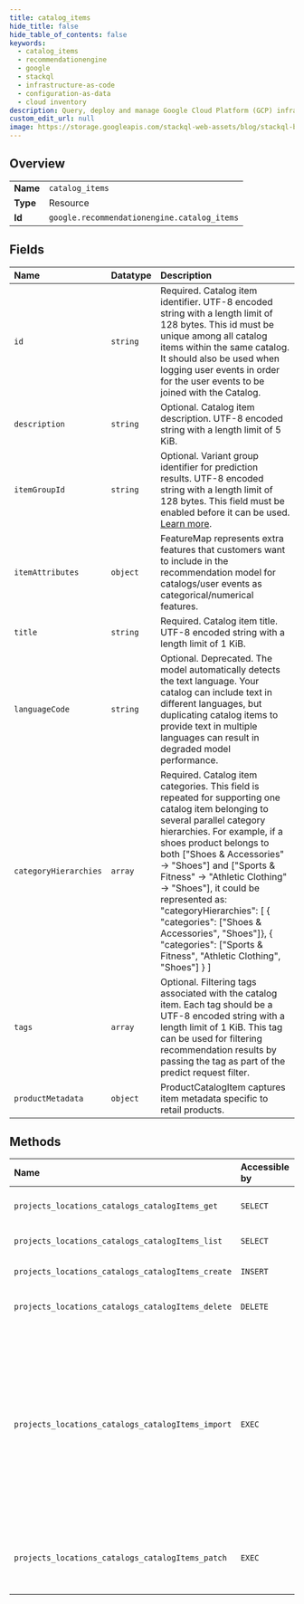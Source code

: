 ```yaml
---
title: catalog_items
hide_title: false
hide_table_of_contents: false
keywords:
  - catalog_items
  - recommendationengine
  - google    
  - stackql
  - infrastructure-as-code
  - configuration-as-data
  - cloud inventory
description: Query, deploy and manage Google Cloud Platform (GCP) infrastructure and resources using SQL
custom_edit_url: null
image: https://storage.googleapis.com/stackql-web-assets/blog/stackql-blog-post-featured-image.png
---
```

  
    

## Overview
<table><tbody>
<tr><td><b>Name</b></td><td><code>catalog_items</code></td></tr>
<tr><td><b>Type</b></td><td>Resource</td></tr>
<tr><td><b>Id</b></td><td><code>google.recommendationengine.catalog_items</code></td></tr>
</tbody></table>

## Fields
| Name | Datatype | Description |
|:-----|:---------|:------------|
| `id` | `string` | Required. Catalog item identifier. UTF-8 encoded string with a length limit of 128 bytes. This id must be unique among all catalog items within the same catalog. It should also be used when logging user events in order for the user events to be joined with the Catalog. |
| `description` | `string` | Optional. Catalog item description. UTF-8 encoded string with a length limit of 5 KiB. |
| `itemGroupId` | `string` | Optional. Variant group identifier for prediction results. UTF-8 encoded string with a length limit of 128 bytes. This field must be enabled before it can be used. [Learn more](https://cloud.google.com/recommendations-ai/docs/catalog#item-group-id). |
| `itemAttributes` | `object` | FeatureMap represents extra features that customers want to include in the recommendation model for catalogs/user events as categorical/numerical features. |
| `title` | `string` | Required. Catalog item title. UTF-8 encoded string with a length limit of 1 KiB. |
| `languageCode` | `string` | Optional. Deprecated. The model automatically detects the text language. Your catalog can include text in different languages, but duplicating catalog items to provide text in multiple languages can result in degraded model performance. |
| `categoryHierarchies` | `array` | Required. Catalog item categories. This field is repeated for supporting one catalog item belonging to several parallel category hierarchies. For example, if a shoes product belongs to both ["Shoes & Accessories" -&gt; "Shoes"] and ["Sports & Fitness" -&gt; "Athletic Clothing" -&gt; "Shoes"], it could be represented as: "categoryHierarchies": [ { "categories": ["Shoes & Accessories", "Shoes"]}, { "categories": ["Sports & Fitness", "Athletic Clothing", "Shoes"] } ] |
| `tags` | `array` | Optional. Filtering tags associated with the catalog item. Each tag should be a UTF-8 encoded string with a length limit of 1 KiB. This tag can be used for filtering recommendation results by passing the tag as part of the predict request filter. |
| `productMetadata` | `object` | ProductCatalogItem captures item metadata specific to retail products. |
## Methods
| Name | Accessible by | Required Params | Description |
|:-----|:--------------|:----------------|:------------|
| `projects_locations_catalogs_catalogItems_get` | `SELECT` | `catalogItemsId, catalogsId, locationsId, projectsId` | Gets a specific catalog item. |
| `projects_locations_catalogs_catalogItems_list` | `SELECT` | `catalogsId, locationsId, projectsId` | Gets a list of catalog items. |
| `projects_locations_catalogs_catalogItems_create` | `INSERT` | `catalogsId, locationsId, projectsId` | Creates a catalog item. |
| `projects_locations_catalogs_catalogItems_delete` | `DELETE` | `catalogItemsId, catalogsId, locationsId, projectsId` | Deletes a catalog item. |
| `projects_locations_catalogs_catalogItems_import` | `EXEC` | `catalogsId, locationsId, projectsId` | Bulk import of multiple catalog items. Request processing may be synchronous. No partial updating supported. Non-existing items will be created. Operation.response is of type ImportResponse. Note that it is possible for a subset of the items to be successfully updated. |
| `projects_locations_catalogs_catalogItems_patch` | `EXEC` | `catalogItemsId, catalogsId, locationsId, projectsId` | Updates a catalog item. Partial updating is supported. Non-existing items will be created. |
